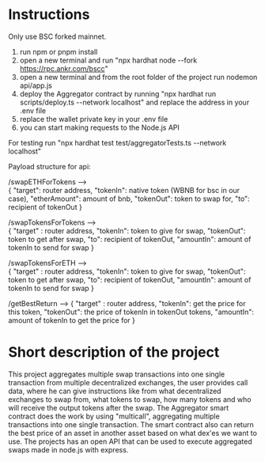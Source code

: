 # Instructions

Only use BSC forked mainnet.

1. run npm or pnpm install
2. open a new terminal and run "npx hardhat node --fork https://rpc.ankr.com/bscc"
3. open a new terminal and from the root folder of the project run nodemon api/app.js
4. deploy the Aggregator contract by running "npx hardhat run scripts/deploy.ts --network localhost" and replace the address in your .env file
5. replace the wallet private key in your .env file
6. you can start making requests to the Node.js API 

For testing run "npx hardhat test test/aggregatorTests.ts --network localhost"

Payload structure for api:

/swapETHForTokens -->  
       { 
            "target": router address,
            "tokenIn": native token (WBNB for bsc in our case),
            "etherAmount": amount of bnb,
            "tokenOut": token to swap for,
            "to": recipient of tokenOut
        }

/swapTokensForTokens -->  
       { 
            "target" : router address,
            "tokenIn": token to give for swap,
            "tokenOut": token to get after swap,
            "to": recipient of tokenOut,
            "amountIn": amount of tokenIn to send for swap
        }

/swapTokensForETH -->  
       { 
            "target" : router address,
            "tokenIn": token to give for swap,
            "tokenOut": token to get after swap,
            "to": recipient of tokenOut,
            "amountIn": amount of tokenIn to send for swap
        }

/getBestReturn -->
        {
            "target" : router address,
            "tokenIn": get the price for this token,
            "tokenOut": the price of tokenIn in tokenOut tokens,
            "amountIn": amount of tokenIn to get the price for
        }

# Short description of the project

This project aggregates multiple swap transactions into one single transaction from multiple decentralized exchanges, the user provides call data, where he can give instructions like from what decentralized exchanges to swap from, what tokens to swap, how many tokens and who will receive the output tokens after the swap. The Aggregator smart contract does the work by using "multicall", aggregating multiple transactions into one single transaction. The smart contract also can return the best price of an asset in another asset based on what dex'es we want to use.
The projects has an open API that can be used to execute aggregated swaps made in node.js with express.